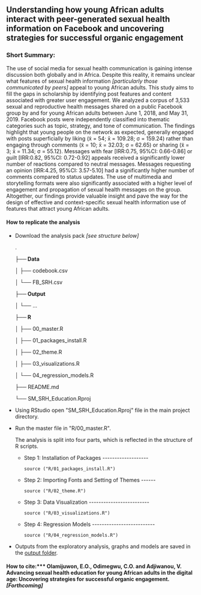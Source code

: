 ## Understanding how young African adults interact with peer-generated sexual health information on Facebook and uncovering strategies for successful organic engagement

### Short Summary:

The use of social media for sexual health communication is gaining intense discussion both globally and in Africa. Despite this reality, it remains unclear what features of sexual health information *[particularly those communicated by peers]* appeal to young African adults. This study aims to fill the gaps in scholarship by identifying post features and content associated with greater user engagement. We analyzed a corpus of 3,533 sexual and reproductive health messages shared on a public Facebook group by and for young African adults between June 1, 2018, and May 31, 2019. Facebook posts were independently classified into thematic categories such as topic, strategy, and tone of communication. The findings highlight that young people on the network as expected, generally engaged with posts superficially by liking (x̃ = 54; x̄ = 109.28; σ = 159.24) rather than engaging through comments (x̃ = 10; x̄ = 32.03; σ = 62.65) or sharing (x̃ = 3; x̄ = 11.34; σ = 55.12). Messages with fear [IRR:0.75, 95%CI: 0.66-0.86] or guilt [IRR:0.82, 95%CI: 0.72-0.92] appeals received a significantly lower number of reactions compared to neutral messages. Messages requesting an opinion [IRR:4.25, 95%CI: 3.57-5.10] had a significantly higher number of comments compared to status updates. The use of multimedia and storytelling formats were also significantly associated with a higher level of engagement and propagation of sexual health messages on the group. Altogether, our findings provide valuable insight and pave the way for the design of effective and context-specific sexual health information use of features that attract young African adults.

#### **How to replicate the analysis**

-   Download the analysis pack *[see structure below]*

    .

    **├── Data**
    
    │ ├── codebook.csv

    │ └── FB_SRH.csv

    **├── Output**

    │ └── ...

    **├── R**

    │ ├── 00_master.R

    │ ├── 01_packages_install.R

    │ ├── 02_theme.R

    │ ├── 03_visualizations.R

    │ └── 04_regression_models.R

    ├── README.md

    └── SM_SRH_Education.Rproj

-   Using RStudio open "SM_SRH_Education.Rproj" file in the main project directory.

-   Run the master file in "R/00_master.R".

    The analysis is split into four parts, which is reflected in the structure of R scripts.

    -   Step 1: Installation of Packages -------------------

        `source ("R/01_packages_install.R")`

    -   Step 2: Importing Fonts and Setting of Themes ------

        `source ("R/02_theme.R")`

    -   Step 3: Data Visualization -------------------------

        `source ("R/03_visualizations.R")`

    -   Step 4: Regression Models --------------------------

        `source ("R/04_regression_models.R")`


-   Outputs from the exploratory analysis, graphs and models are saved in the [output folder](Output/).


#### How to cite:\*\*\* **Olamijuwon, E.O.**, Odimegwu, C.O. and Adjiwanou, V. Advancing sexual health education for young African adults in the digital age: Uncovering strategies for successful organic engagement. *[Forthcoming]*
